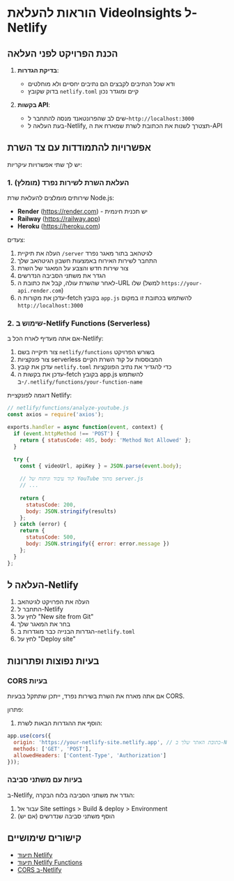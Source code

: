 <!--
 * VideoInsights - NETLIFY_DEPLOYMENT.md
 * הנחיות להעלאת אפליקציית VideoInsights לשרת Netlify
 * כולל אפשרויות התמודדות עם צד השרת ופתרון בעיות נפוצות
 * תאריך: 2025-05-18
 -->

# הוראות להעלאת VideoInsights ל-Netlify

## הכנת הפרויקט לפני העלאה

1. **בדיקת הגדרות**:
   - ודא שכל הנתיבים לקבצים הם נתיבים יחסיים ולא מוחלטים
   - בדוק שקובץ `netlify.toml` קיים ומוגדר נכון

2. **בקשות API**:
   - שים לב שהפרונטאנד מנסה להתחבר ל-`http://localhost:3000`
   - בעת העלאה ל-Netlify, תצטרך לשנות את הכתובת לשרת שמארח את ה-API

## אפשרויות להתמודדות עם צד השרת

יש לך שתי אפשרויות עיקריות:

### 1. העלאת השרת לשירות נפרד (מומלץ)

שירותים מומלצים להעלאת שרת Node.js:
- **Render** (https://render.com) - יש תכנית חינמית
- **Railway** (https://railway.app)
- **Heroku** (https://heroku.com)

צעדים:
1. העלה את תיקיית `/server` לגיטהאב בתור מאגר נפרד
2. התחבר לשירות האירוח באמצעות חשבון הגיטהאב שלך
3. צור שירות חדש והצבע על המאגר של השרת
4. הגדר את משתני הסביבה הנדרשים
5. לאחר שהשרת עולה, קבל את כתובת ה-URL שלו (למשל `https://your-api.render.com`)
6. עדכן את מקורות ה-fetch בקובץ `app.js` להשתמש בכתובת זו במקום `http://localhost:3000`

### 2. שימוש ב-Netlify Functions (Serverless)

אם אתה מעדיף לארח הכל ב-Netlify:

1. צור תיקייה בשם `netlify/functions` בשורש הפרויקט
2. צור פונקציות serverless המבוססות על קוד השרת הקיים
3. עדכן את קובץ `netlify.toml` כדי להגדיר את נתיב הפונקציות
4. עדכן את בקשות ה-fetch בקובץ app.js להשתמש ב-`/.netlify/functions/your-function-name`

דוגמה לפונקציית Netlify:
```javascript
// netlify/functions/analyze-youtube.js
const axios = require('axios');

exports.handler = async function(event, context) {
  if (event.httpMethod !== 'POST') {
    return { statusCode: 405, body: 'Method Not Allowed' };
  }

  try {
    const { videoUrl, apiKey } = JSON.parse(event.body);
    
    // קוד עיבוד וניתוח של YouTube מתוך server.js
    // ...
    
    return {
      statusCode: 200,
      body: JSON.stringify(results)
    };
  } catch (error) {
    return {
      statusCode: 500,
      body: JSON.stringify({ error: error.message })
    };
  }
};
```

## העלאה ל-Netlify

1. העלה את הפרויקט לגיטהאב
2. התחבר ל-Netlify
3. לחץ על "New site from Git"
4. בחר את המאגר שלך
5. הגדרות הבנייה כבר מוגדרות ב-`netlify.toml`
6. לחץ על "Deploy site"

## בעיות נפוצות ופתרונות

### CORS בעיות

אם אתה מארח את השרת בשירות נפרד, ייתכן שתתקל בבעיות CORS.

פתרון:
1. הוסף את ההגדרות הבאות לשרת:
```javascript
app.use(cors({
  origin: 'https://your-netlify-site.netlify.app', // כתובת האתר שלך ב-Netlify
  methods: ['GET', 'POST'],
  allowedHeaders: ['Content-Type', 'Authorization']
}));
```

### בעיות עם משתני סביבה

ב-Netlify, הגדר את משתני הסביבה בלוח הבקרה:
1. עבור אל Site settings > Build & deploy > Environment
2. הוסף משתני סביבה שנדרשים (אם יש)

## קישורים שימושיים

- [תיעוד Netlify](https://docs.netlify.com/)
- [תיעוד Netlify Functions](https://docs.netlify.com/functions/overview/)
- [CORS ב-Netlify](https://docs.netlify.com/routing/headers/)
